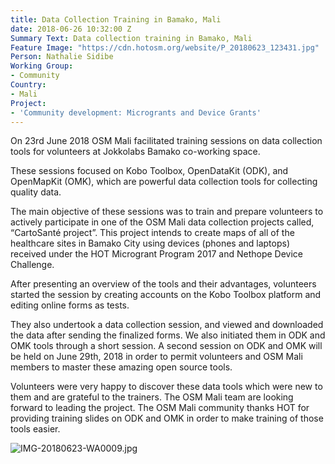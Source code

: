 ```yaml
---
title: Data Collection Training in Bamako, Mali
date: 2018-06-26 10:32:00 Z
Summary Text: Data collection training in Bamako, Mali
Feature Image: "https://cdn.hotosm.org/website/P_20180623_123431.jpg"
Person: Nathalie Sidibe
Working Group:
- Community
Country:
- Mali
Project:
- 'Community development: Microgrants and Device Grants'
---
```


On 23rd June 2018 OSM Mali facilitated training sessions on data collection tools for volunteers at Jokkolabs Bamako co-working space.

These sessions focused on Kobo Toolbox, OpenDataKit (ODK), and OpenMapKit (OMK), which are powerful data collection tools for collecting quality data.

The main objective of these sessions was to train and prepare volunteers to actively participate in one of the OSM Mali data collection projects called, “CartoSanté project”. This project intends to create maps of all of the healthcare sites in Bamako City using devices (phones and laptops) received under the HOT Microgrant Program 2017 and Nethope Device Challenge.

After presenting an overview of the tools and their advantages, volunteers started the session by creating accounts on the Kobo Toolbox platform and editing online forms as tests. 

They also undertook a data collection session, and viewed and downloaded the data after sending the finalized forms. We also initiated them in ODK and OMK tools through a short session. A second session on ODK and OMK will be held on June 29th, 2018 in order to permit volunteers and OSM Mali members to master these amazing open source tools.

Volunteers were very happy to discover these data tools which were new to them and are grateful to the trainers. The OSM Mali team are looking forward to leading the project. The OSM Mali community thanks HOT for providing training slides on ODK and OMK in order to make training of those tools easier.

![IMG-20180623-WA0009.jpg](https://cdn.hotosm.org/website/IMG-20180623-WA0009.jpg)